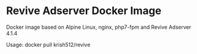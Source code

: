 # Revive Adserver Docker Image
Docker image based on Alpine Linux, nginx, php7-fpm and Revive Adserver 4.1.4

Usage: docker pull krish512/revive
